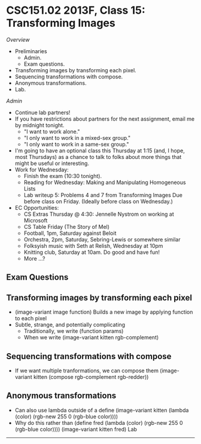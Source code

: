 CSC151.02 2013F, Class 15: Transforming Images
==============================================

_Overview_

* Preliminaries
    * Admin.
    * Exam questions.
* Transforming images by transforming each pixel.
* Sequencing transformations with compose.
* Anonymous transformations.
* Lab.

_Admin_

* Continue lab partners!
* If you have restrictions about partners for the next assignment, email me
  by midnight tonight.
    * "I want to work alone."
    * "I only want to work in a mixed-sex group."
    * "I only want to work in a same-sex group."
* I'm going to have an optional class this Thursday at 1:15 (and, I hope, most
  Thursdays) as a chance to talk to folks about more things that might be
  useful or interesting.
* Work for Wednesday: 
    * Finish the exam (10:30 tonight).
    * Reading for Wednesday: Making and Manipulating Homogeneous Lists
    * Lab writeup 5: Problems 4 and 7 from Transforming Images
      Due before class on Friday.  (Ideally before class on Wednesday.)
* EC Opportunities:
    * CS Extras Thursday @ 4:30: Jennelle Nystrom on working at Microsoft
    * CS Table Friday (The Story of Mel)
    * Football, 1pm, Saturday against Beloit
    * Orchestra, 2pm, Saturday, Sebring-Lewis or somewhere similar
    * Folksyish music with Seth at Relish, Wednesday at 10pm
    * Knitting club, Saturday at 10am.  Do good and have fun!
    * More ...?

Exam Questions
--------------

Transforming images by transforming each pixel
----------------------------------------------

* (image-variant image function)
   Builds a new image by applying function to each pixel
* Subtle, strange, and potentially complicating
    * Traditionally, we write (function params)
    * When we write (image-variant kitten rgb-complement)

Sequencing transformations with compose
---------------------------------------

* If we want multiple tranformations, we can compose them
    (image-variant kitten (compose rgb-complement rgb-redder))

Anonymous transformations
-------------------------

* Can also use lambda outside of a define
   (image-variant kitten (lambda (color) (rgb-new 255 0 (rgb-blue color))))
* Why do this rather than
(define fred
  (lambda (color)
    (rgb-new 255 0 (rgb-blue color))))
(image-variant kitten fred)
Lab
---

